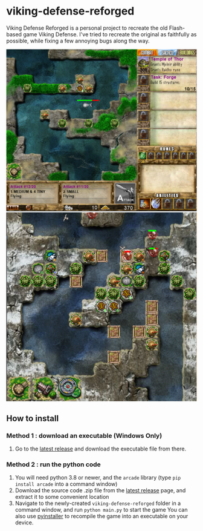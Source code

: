 # viking-defense-reforged
 Viking Defense Reforged is a personal project to recreate the old Flash-based game Viking Defense. I've tried to recreate the original as faithfully as possible, while fixing a few annoying bugs along the way. 

 ![Screenshot 1](./images/Screenshot-1.png)
 ![Screenshot 2](./images/Screenshot-2.png)
 
## How to install
 ### Method 1 : download an executable (Windows Only)
 1. Go to the [latest release](https://github.com/NilsApffel/viking-defense-reforged/releases) and download the executable file from there. 
 ### Method 2 : run the python code
 1. You will need python 3.8 or newer, and the `arcade` library (type `pip install arcade` into a command window)
 2. Download the source code .zip file from the [latest release](https://github.com/NilsApffel/viking-defense-reforged/releases) page, and extract it to some convenient location
 3. Navigate to the newly-created `viking-defense-reforged` folder in a command window, and run `python main.py` to start the game
 You can also use [pyinstaller](https://pyinstaller.org/en/stable/) to recompile the game into an executable on your device. 
